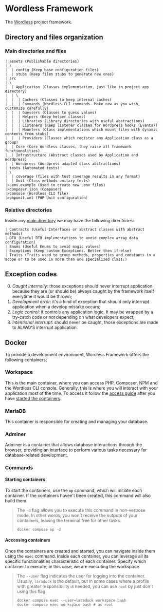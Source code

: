 # Wordless Framework

The [Wordless](https://github.com/thbighead/Wordless) project framework.

## Directory and files organization

### Main directories and files

```
| assets (Publishable directories)
| \
|  | config (Keep base configuration files)
|  | stubs (Keep files stubs to generate new ones)
| src
| \
|  | Application (Classes implementation, just like in project app directory)
|  | \
|  |  | Cachers (Classes to keep internal caches)
|  |  | Commands (Wordless CLI commands. Make new as you wish, customize carefully)
|  |  | Guessers (Classes to guess values)
|  |  | Helpers (Keep helper classes)
|  |  | Libraries (Library directories with useful abstractions)
|  |  | Listeners (Keep listener classes for Wordpress hooks (Events))
|  |  | Mounters (Class implementations which mount files with dynamic contents from stubs)
|  |  | Providers (Classes which register any Application class as a group)
|  | Core (Core Wordless classes, they raise all framework functionalities)
|  | Infrastructure (Abstract classes used by Application and Wordpress)
|  | Wordpress (Wordpress adapted class abstractions)
| tests (Automated tests)
| \
|  | coverage (files with test coverage results in any format)
|  | Unit (Class methods unitary tests)
|>.env.example (Used to create new .env files)
|>composer.json (Composer)
|>console (Wordless CLI file)
|>phpunit.xml (PHP Unit configuration)
```

### Relative directories

Inside any [main directory](#main-directories-and-files) we may have the following directories:

```
| Contracts (Useful Interfaces or abstract classes with abstract methods)
| DTO (Useful DTO implementations to avoid complex array data configuration)
| Enums (Useful Enums to avoid magic values)
| Exceptions (Keep custom Exceptions. Better then if-else)
| Traits (Traits used to group methods, properties and constants in a scope or to be used in more than one specialized class.)
```

## Exception codes

0. *Caught internally*: those exceptions should never interrupt application because they are (or should be) always
caught by the framework itself everytime it would be thrown;
1. *Development error*: it's a kind of exception that should only interrupt application when a develop mistake occurs;
2. *Logic control*: it controls any application logic. It may be wrapped by a try-catch code or not depending on what
developers expect;
3. *Intentional interrupt*: should never be caught, those exceptions are made to ALWAYS interrupt application. 

## Docker

To provide a development environment, Wordless Framework offers the following containers:

### Workspace

This is the main container, where you can access PHP, Composer, NPM and the Wordless CLI console. Generally, this is
where you will interact with your application most of the time. To access it follow the
[access guide](#accessing-containers) after you have [started the containers](#starting-containers).

### MariaDB

This container is responsible for creating and managing your database.

### Adminer

Adminer is a container that allows database interactions through the browser, providing an interface to perform 
various tasks necessary for database-related development.

### Commands

#### Starting containers
To start the containers, use the `up` command, which will initiate each container. If the containers haven't been
created, this command will also build them.

> The `-d` flag allows you to execute this command in non-verbose mode. In other words, you won't receive the outputs of 
> your containers, leaving the terminal free for other tasks.
> ```shell
> docker compose up -d
> ```

#### Accessing containers
Once the containers are created and started, you can navigate inside them using the `exec` command. Inside each 
container, you can leverage all its specific functionalities characteristic of each container. Specify which container 
to execute; in this case, we are executing the workspace.

> The `--user` flag indicates the user for logging into the container. Usually, `laradock` is the default, but in some
> cases where a profile with greater responsibility is needed, you can use `root` by just don't using this flag.
> ```shell
> docker compose exec --user=laradock workspace bash
> docker compose exec workspace bash # as root
> ```
